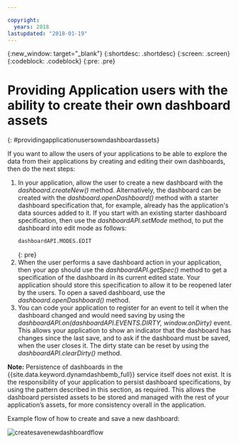 ```yaml
---

copyright:
  years: 2018
lastupdated: "2018-01-19"
---
```


{:new_window: target="_blank"}
{:shortdesc: .shortdesc}
{:screen: .screen}
{:codeblock: .codeblock}
{:pre: .pre}

# Providing Application users with the ability to create their own dashboard assets
{: #providingapplicationusersowndashboardassets}

If you want to allow the users of your applications to be able to explore the data from their applications by creating and editing their own dashboards, then do the next steps:
1.	In your application, allow the user to create a new dashboard with the *dashboard.createNew()* method. Alternatively, the dashboard can be created with the *dashboard.openDashboard()* method with a starter dashboard specification that, for example, already has the application's data sources added to it. If you start with an existing starter dashboard specification, then use the *dashboardAPI.setMode* method, to put the dashboard into edit mode as follows:
	```bash
	dashboardAPI.MODES.EDIT
	```    
	{: pre}
2.	When the user performs a save dashboard action in your application, then your app should use the *dashboardAPI.getSpec()* method to get a specification of the dashboard in its current edited state. Your application should store this specification to allow it to be reopened later by the users. To open a saved dashboard, use the *dashboard.openDashboard()* method. 
3.	You can code your application to register for an event to tell it when the dashboard changed and would need saving by using the *dashboardAPI.on(dashboardAPI.EVENTS.DIRTY, window.onDirty)* event. This allows your application to show an indicator that the dashboard has changes since the last save, and to ask if the dashboard must be saved, when the user closes it. The dirty state can be reset by using the *dashboardAPI.clearDirty()* method.

**Note:** Persistence of dashboards in the {{site.data.keyword.dynamdashbemb_full}} service itself does not exist. It is the responsibility of your application to persist dashboard specifications, by using the pattern described in this section, as required. This allows the dashboard persisted assets to be stored and managed with the rest of your application’s assets, for more consistency overall in the application.

Example flow of how to create and save a new dashboard:

![createsavenewdashboardflow](/images/createsavenewdashboardflow.svg "Create and save new dashboard flow")
